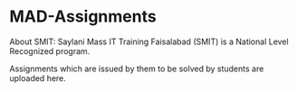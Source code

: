# MAD-Assignments

About SMIT:
      Saylani Mass IT Training Faisalabad (SMIT) is a National Level Recognized program.

Assignments which are issued by them to be solved by students are uploaded here.
